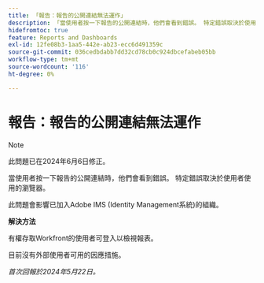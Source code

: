 ```yaml
---
title: 「報告：報告的公開連結無法運作」
description: 「當使用者按一下報告的公開連結時，他們會看到錯誤。 特定錯誤取決於使用者使用的瀏覽器。 」
hidefromtoc: true
feature: Reports and Dashboards
exl-id: 12fe08b3-1aa5-442e-ab23-ecc6d491359c
source-git-commit: 036cedbdabb7dd32cd78cb0c924dbcefabeb05bb
workflow-type: tm+mt
source-wordcount: '116'
ht-degree: 0%

---
```


# 報告：報告的公開連結無法運作

>[!NOTE]
>
>此問題已在2024年6月6日修正。

當使用者按一下報告的公開連結時，他們會看到錯誤。 特定錯誤取決於使用者使用的瀏覽器。

此問題會影響已加入Adobe IMS (Identity Management系統)的組織。

**解決方法**

有權存取Workfront的使用者可登入以檢視報表。

目前沒有外部使用者可用的因應措施。

_首次回報於2024年5月22日。_
